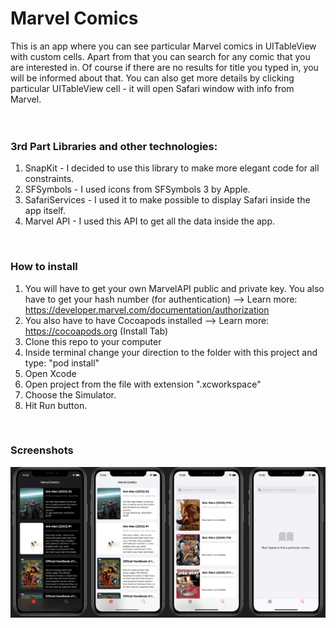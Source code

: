 # Marvel Comics

This is an app where you can see particular Marvel comics in UITableView with custom cells. Apart from that you can search for any comic that you are interested in. Of course if there are no results for title you typed in, you will be informed about that. You can also get more details by clicking particular UITableView cell - it will open Safari window with info from Marvel.
<br>
<br>
<br>

### 3rd Part Libraries and other technologies:
1. SnapKit - I decided to use this library to make more elegant code for all constraints.
2. SFSymbols - I used icons from SFSymbols 3 by Apple.
3. SafariServices - I used it to make possible to display Safari inside the app itself.
4. Marvel API - I used this API to get all the data inside the app.
<br>

### How to install
1. You will have to get your own MarvelAPI public and private key. You also have to get your hash number (for authentication) --> Learn more: https://developer.marvel.com/documentation/authorization
2. You also have to have Cocoapods installed --> Learn more: https://cocoapods.org (Install Tab)
3. Clone this repo to your computer
4. Inside terminal change your direction to the folder with this project and type: "pod install"
5. Open Xcode
6. Open project from the file with extension ".xcworkspace"
7. Choose the Simulator.
8. Hit Run button.
<br>


### Screenshots
<img src="Images/Screenshot.png">


